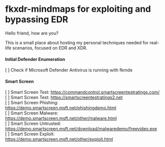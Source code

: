 # fkxdr-mindmaps for exploiting and bypassing EDR

Hello friend, how are you?

This is a small place about hosting my personal techniques needed for real-life scenarios, focused on EDR and XDR.

#### Initial Defender Enumeration
[ ] Check if Microsoft Defender Antivirus is running with fkmde  
  
#### Smart Screen
[ ] Smart Screen Test: https://commandcontrol.smartscreentestratings.com/  
[ ] Smart Screen Test: https://smartscreentestratings2.net  
[ ] Smart Screen Phishing: https://demo.smartscreen.msft.net/phishingdemo.html  
[ ] Smart Screen Malware: https://demo.smartscreen.msft.net/other/malware.html  
[ ] Smart Screen Untrusted: https://demo.smartscreen.msft.net/download/malwaredemo/freevideo.exe  
[ ] Smart Screen Exploit: https://demo.smartscreen.msft.net/other/exploit.html  
